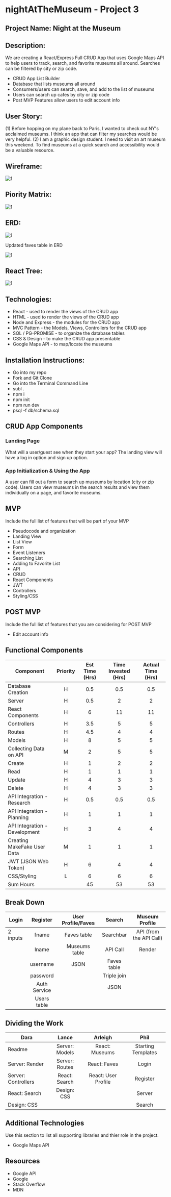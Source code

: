 # nightAtTheMuseum - Project 3 


## Project Name: Night at the Museum

## Description: 

We are creating a React/Express Full CRUD App that uses Google Maps API to help users to track, search, and favorite museums all around. Searches can be filtered by city or zip code.

- CRUD App List Builder
- Database that lists museums all around 
- Consumers/users can search, save, and add to the list of museums 
- Users can search up cafes by city or zip code 
- Post MVP Features allow users to edit account info 

## User Story: 
(1) Before hopping on my plane back to Paris, I wanted to check out NY's acclaimed museums. I think an app that can filter my searches would be very helpful. 
(2) I am a graphic design student. I need to visit an  art museum this weekend. To find museums at a quick search and accessibility would be a valuable resource. 

## Wireframe:

![1](https://git.generalassemb.ly/DAP/project-3/blob/master/IMG_0037.jpg)


## Piority Matrix:

![1](https://git.generalassemb.ly/DAP/project-3/blob/master/IMG_0038.jpg)

## ERD:

![1](https://git.generalassemb.ly/DAP/project-3/blob/master/IMG_0039.jpg)

Updated faves table in ERD 

![1](https://git.generalassemb.ly/DAP/project-3/blob/master/faves%20table.jpg)

## React Tree: 

![1](https://git.generalassemb.ly/DAP/project-3/blob/master/appjs.jpg)


## Technologies: 
- React - used to render the views of the CRUD app
- HTML - used to render the views of the CRUD app
- Node and Express - the modules for the CRUD app 
- MVC Pattern - the Models, Views, Controllers for the CRUD app 
- SQL / PG-PROMISE - to organize the database tables 
- CSS & Design - to make the CRUD app presentable 
- Google Maps API - to map/locate the museums

## Installation Instructions: 
- Go into my repo
- Fork and Git Clone
- Go into the Terminal Command Line
- subl . 
- npm i 
- npm init 
- npm run dev
- psql -f db/schema.sql



## CRUD App Components

### Landing Page
What will a user/guest see when they start your app?
The landing view will have a log in option and sign up option. 

###  App Initialization & Using the App
A user can fill out a form to search up museums by location (city or zip code). Users can view museums in the search results and view them individually on a page, and favorite museums. 


## MVP 

Include the full list of features that will be part of your MVP 
- Pseudocode and organization
- Landing View
- List View
- Form 
- Event Listeners
- Searching List
- Adding to Favorite List
- API
- CRUD 
- React Components 
- JWT
- Controllers
- Styling/CSS



## POST MVP

Include the full list of features that you are considering for POST MVP
- Edit account info 


## Functional Components
|   Component   |   Priority    |   Est Time (Hrs)  |   Time Invested (Hrs) |   Actual Time (Hrs)   |
|   --- |   :---:   |   :---:   |   :---:   |   :---:   |
|   Database Creation   |   H   |   0.5   |   0.5   |   0.5 |
|   Server   |   H   |   0.5   |   2   |   2 |
|   React Components   |   H   |   6   |   11   |   11 |
|   Controllers   |   H   |   3.5   |   5   |   5 |
|   Routes   |   H   |   4.5   |   4   |   4 |
|   Models   |   H   |   8   |   5   |   5 |
|   Collecting Data on API   |   M   |   2   |   5    |   5    |
|   Create   |   H   |   1 |   2 |   2 |
|   Read   |   H   |   1   |   1    |    1   |
|   Update  |   H   |   4   |   3    |   3    |
|   Delete    |   H   |   4   |   3    |   3   |
|   API Integration - Research    |   H   |   0.5   |   0.5    |   0.5    |
|   API Integration - Planning    |   H   |   1 |   1    |   1    |
|   API Integration - Development |   H  |   3 |   4    |   4    |
|   Creating MakeFake User Data    |   M   |   1   |   1    |   1    |
|   JWT (JSON Web Token)   |   H   |   6   |   4   |   4 |
|   CSS/Styling   |   L   |   6   |   6   |   6 |
|   Sum Hours   |       |   45    |   53   |   53 |





## Break Down
|   Login   |   Register    |   User Profile/Faves  |   Search |   Museum Profile   |
|   --- |   :---:   |   :---:   |   :---:   |   :---:   |
|   2 inputs   |   fname   |   Faves table   |   Searchbar   |   API (from the API Call)  |
|       |   lname   |   Museums table |   API Call |   Render  |
|       |   username   |   JSON |   Faves table |     |
|       |   password   |    |   Triple join |     |
|       |   Auth Service   |       |   JSON   |     |
|       |   Users table   |      |       |     |



## Dividing the Work
|   Dara   |   Lance    |   Arleigh  |  Phil  |
|   --- |   :---:   |   :---:   |   :---:   | 
|   Readme   |   Server: Models   |   React: Museums   |   Starting Templates   |
|   Server: Render    |   Server: Routes   |   React: Faves |   Login  |
|   Server: Controllers    |    React: Search      |  React: User Profile    |  Register  | 
|   React: Search    |   Design: CSS     |      |  Server  | 
|   Design: CSS    |         |      |  Search  | 









## Additional Technologies
 Use this section to list all supporting libraries and thier role in the project. 
 - Google Maps API

## Resources

- Google API
- Google
- Stack Overflow 
- MDN 



